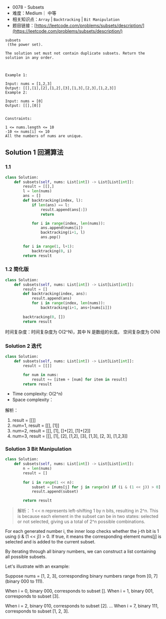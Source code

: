 * 0078 - Subsets
* 难度：Medium｜ 中等
* 相关知识点：`Array` | `Backtracking` | `Bit Manipulation`
* 题目链接：[https://leetcode.com/problems/subsets/description/](https://leetcode.com/problems/subsets/description/)


```Given an integer array nums of unique elements, return all possible 
subsets
 (the power set).

The solution set must not contain duplicate subsets. Return the solution in any order.

 

Example 1:

Input: nums = [1,2,3]
Output: [[],[1],[2],[1,2],[3],[1,3],[2,3],[1,2,3]]
Example 2:

Input: nums = [0]
Output: [[],[0]]
 

Constraints:

1 <= nums.length <= 10
-10 <= nums[i] <= 10
All the numbers of nums are unique.
```

## Solution 1 回溯算法
### 1.1
```python
class Solution:
    def subsets(self, nums: List[int]) -> List[List[int]]:
        result = [[],]
        l = len(nums)
        ans = []
        def backtracking(index, l):
            if len(ans) == l:
                result.append(ans[:])
                return

            for i in range(index, len(nums)):
                ans.append(nums[i])
                backtracking(i+1, l)
                ans.pop()
        
        for i in range(1, l+1):
            backtracking(0, i)
        return result
```
### 1.2 简化版
```python
class Solution:
    def subsets(self, nums: List[int]) -> List[List[int]]:
        result = []
        def backtracking(index, ans):
            result.append(ans)
            for i in range(index, len(nums)):
                backtracking(i+1, ans+[nums[i]])
        
        backtracking(0, [])
        return result

```
时间复杂度：时间复杂度为 O(2^N)，其中 N 是数组的长度。
空间复杂度为 O(N)

### Solution 2 迭代

```python
class Solution:
    def subsets(self, nums: List[int]) -> List[List[int]]:
        result = [[]]
        
        for num in nums:
            result += [item + [num] for item in result]
        return result

```
* Time complexity: O(2^n)
* Space complexity：

解析：
1. result = [[]]
2. num=1, result = [[], [1]]
3. num=2, result = [[], [1], []+[2], [1]+[2]]
4. num=3, result =  [[], [1], [2], [1,2], [3], [1,3], [2, 3], [1,2,3]]

### Solution 3 Bit Manipulation
```python
class Solution:
    def subsets(self, nums: List[int]) -> List[List[int]]:
        n = len(nums)
        result = []
        
        for i in range(1 << n):
            subset = [nums[j] for j in range(n) if (i & (1 << j)) > 0]
            result.append(subset)

        return result
```


>解析：
1 << n represents left-shifting 1 by n bits, resulting in 2^n. This is because each element in the subset can be in two states: selected or not selected, giving us a total of 2^n possible combinations.

For each generated number i, the inner loop checks whether the j-th bit is 1 using (i & (1 << j)) > 0. If true, it means the corresponding element nums[j] is selected and is added to the current subset.

By iterating through all binary numbers, we can construct a list containing all possible subsets.

Let's illustrate with an example:

Suppose nums = [1, 2, 3], corresponding binary numbers range from [0, 7] (binary 000 to 111).

When i = 0, binary 000, corresponds to subset [].
When i = 1, binary 001, corresponds to subset [3].

When i = 2, binary 010, corresponds to subset [2].
...
When i = 7, binary 111, corresponds to subset [1, 2, 3].
>
